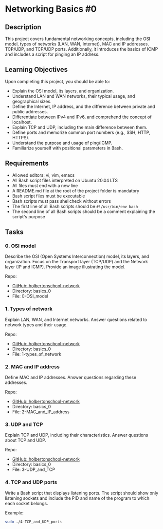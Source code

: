 # Networking Basics #0

## Description

This project covers fundamental networking concepts, including the OSI model, types of networks (LAN, WAN, Internet), MAC and IP addresses, TCP/UDP, and TCP/UDP ports. Additionally, it introduces the basics of ICMP and includes a script for pinging an IP address.

## Learning Objectives

Upon completing this project, you should be able to:

- Explain the OSI model, its layers, and organization.
- Understand LAN and WAN networks, their typical usage, and geographical sizes.
- Define the Internet, IP address, and the difference between private and public addresses.
- Differentiate between IPv4 and IPv6, and comprehend the concept of localhost.
- Explain TCP and UDP, including the main difference between them.
- Define ports and memorize common port numbers (e.g., SSH, HTTP, HTTPS).
- Understand the purpose and usage of ping/ICMP.
- Familiarize yourself with positional parameters in Bash.

## Requirements

- Allowed editors: vi, vim, emacs
- All Bash script files interpreted on Ubuntu 20.04 LTS
- All files must end with a new line
- A README.md file at the root of the project folder is mandatory
- Bash script files must be executable
- Bash scripts must pass shellcheck without errors
- The first line of all Bash scripts should be `#!/usr/bin/env bash`
- The second line of all Bash scripts should be a comment explaining the script's purpose

## Tasks

### 0. OSI model

Describe the OSI (Open Systems Interconnection) model, its layers, and organization. Focus on the Transport layer (TCP/UDP) and the Network layer (IP and ICMP). Provide an image illustrating the model.

Repo:
- [GitHub: holbertonschool-network](https://github.com/your-username/holbertonschool-network)
- Directory: basics_0
- File: 0-OSI_model

### 1. Types of network

Explain LAN, WAN, and Internet networks. Answer questions related to network types and their usage.

Repo:
- [GitHub: holbertonschool-network](https://github.com/your-username/holbertonschool-network)
- Directory: basics_0
- File: 1-types_of_network

### 2. MAC and IP address

Define MAC and IP addresses. Answer questions regarding these addresses.

Repo:
- [GitHub: holbertonschool-network](https://github.com/your-username/holbertonschool-network)
- Directory: basics_0
- File: 2-MAC_and_IP_address

### 3. UDP and TCP

Explain TCP and UDP, including their characteristics. Answer questions about TCP and UDP.

Repo:
- [GitHub: holbertonschool-network](https://github.com/your-username/holbertonschool-network)
- Directory: basics_0
- File: 3-UDP_and_TCP

### 4. TCP and UDP ports

Write a Bash script that displays listening ports. The script should show only listening sockets and include the PID and name of the program to which each socket belongs.

Example:

```bash
sudo ./4-TCP_and_UDP_ports
